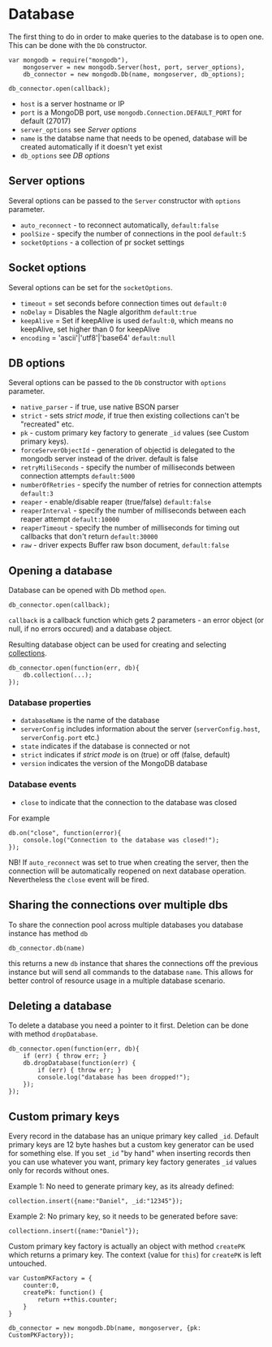 Database
========

The first thing to do in order to make queries to the database is to open one. This can be done with the `Db` constructor.

    var mongodb = require("mongodb"),
        mongoserver = new mongodb.Server(host, port, server_options),
        db_connector = new mongodb.Db(name, mongoserver, db_options);
        
    db_connector.open(callback);
    
* `host` is a server hostname or IP
* `port` is a MongoDB port, use `mongodb.Connection.DEFAULT_PORT` for default (27017)
* `server_options` see *Server options*
* `name` is the databse name that needs to be opened, database will be created automatically if it doesn't yet exist
* `db_options` see *DB options*

## Server options
Several options can be passed to the `Server` constructor with `options` parameter.  
  
* `auto_reconnect` - to reconnect automatically, `default:false`
* `poolSize` - specify the number of connections in the pool `default:5`
* `socketOptions` - a collection of pr socket settings

## Socket options
Several options can be set for the `socketOptions`.

* `timeout` = set seconds before connection times out `default:0`
* `noDelay` = Disables the Nagle algorithm `default:true`
* `keepAlive` = Set if keepAlive is used `default:0`, which means no keepAlive, set higher than 0 for keepAlive
* `encoding` = 'ascii'|'utf8'|'base64' `default:null`

## DB options

Several options can be passed to the `Db` constructor with `options` parameter.

* `native_parser` - if true, use native BSON parser 
* `strict` - sets *strict mode*, if true then existing collections can't be "recreated" etc.
* `pk` - custom primary key factory to generate `_id` values (see Custom primary keys).
* `forceServerObjectId` - generation of objectid is delegated to the mongodb server instead of the driver. default is false
* `retryMiliSeconds` - specify the number of milliseconds between connection attempts `default:5000`
* `numberOfRetries` - specify the number of retries for connection attempts `default:3`
* `reaper` - enable/disable reaper (true/false) `default:false`
* `reaperInterval` - specify the number of milliseconds between each reaper attempt `default:10000`
* `reaperTimeout` - specify the number of milliseconds for timing out callbacks that don't return `default:30000`
* `raw` - driver expects Buffer raw bson document, `default:false`

## Opening a database

Database can be opened with Db method `open`. 

    db_connector.open(callback);

`callback` is a callback function which gets 2 parameters - an error object (or null, if no errors occured) and a database object.

Resulting database object can be used for creating and selecting [collections](collections.md).

    db_connector.open(function(err, db){
        db.collection(...);
    });

### Database properties

* `databaseName` is the name of the database
* `serverConfig` includes information about the server (`serverConfig.host`, `serverConfig.port` etc.)
* `state` indicates if the database is connected or not
* `strict` indicates if *strict mode* is on (true) or off (false, default)
* `version` indicates the version of the MongoDB database

### Database events

* `close` to indicate that the connection to the database was closed
  
For example

    db.on("close", function(error){
        console.log("Connection to the database was closed!");
    });
    
NB! If `auto_reconnect` was set to true when creating the server, then the connection will be automatically reopened on next database operation. Nevertheless the `close` event will be fired.

## Sharing the connections over multiple dbs

To share the connection pool across multiple databases you database instance has method `db`

	db_connector.db(name)
	
this returns a new `db` instance that shares the connections off the previous instance but will send all commands to the database `name`. This allows for better control of resource usage in a multiple database scenario.

## Deleting a database

To delete a database you need a pointer to it first. Deletion can be done with method `dropDatabase`.

    db_connector.open(function(err, db){
		if (err) { throw err; }
        db.dropDatabase(function(err) {
			if (err) { throw err; }
			console.log("database has been dropped!");
		});
    });

## Custom primary keys

Every record in the database has an unique primary key called `_id`. Default primary keys are 12 byte hashes but a custom key generator can be used for something else. If you set `_id` "by hand" when inserting records then you can use whatever you want, primary key factory generates `_id` values only for records without ones.

Example 1: No need to generate primary key, as its already defined:

    collection.insert({name:"Daniel", _id:"12345"});

Example 2: No primary key, so it needs to be generated before save:

    collectionn.insert({name:"Daniel"});

Custom primary key factory is actually an object with method `createPK` which returns a primary key. The context (value for `this`) for `createPK` is left untouched.

    var CustomPKFactory = {
        counter:0,
        createPk: function() {
            return ++this.counter;
        }
    } 

    db_connector = new mongodb.Db(name, mongoserver, {pk: CustomPKFactory});

